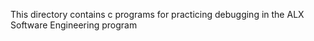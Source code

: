 This directory contains c programs for practicing debugging in the ALX Software Engineering program
